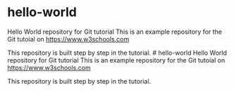 # hello-world
Hello World repository for Git tutorial
This is an example repository for the Git tutoial on https://www.w3schools.com

This repository is built step by step in the tutorial. # hello-world
Hello World repository for Git tutorial
This is an example repository for the Git tutoial on https://www.w3schools.com

This repository is built step by step in the tutorial. 